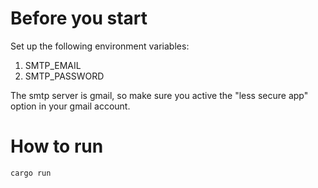 # Before you start

Set up the following environment variables:

1. SMTP_EMAIL
2. SMTP_PASSWORD

The smtp server is gmail, so make sure you active the "less secure app" option in your gmail account.

# How to run

```bash
cargo run
```
